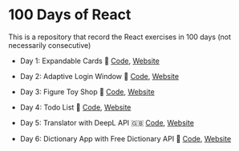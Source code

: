 # 100 Days of React

This is a repository that record the React exercises in 100 days (not necessarily consecutive)

- Day 1: Expandable Cards :bookmark: [Code](./001_expandable_cards/), [Website](https://clickvisionstudio.github.io/001_expandable_cards/)
- Day 2: Adaptive Login Window :key: [Code](./002_adaptive_login_window/), [Website](https://clickvisionstudio.github.io/002_adaptive_login_window/)

- Day 3: Figure Toy Shop :gift: [Code](./003_toy_store/), [Website](https://clickvisionstudio.github.io/003_toy_shop/)

- Day 4: Todo List :memo: [Code](./004_todo_list/), [Website](https://clickvisionstudio.github.io/004_todo_list/)

- Day 5: Translator with DeepL API :uk: [Code](./005_translator_with_deeplAPI/), [Website](https://clickvisionstudio.github.io/005_translator/)

- Day 6: Dictionary App with Free Dictionary API :closed_book: [Code](./006_dictionary_app/), [Website](https://clickvisionstudio.github.io/responsive_dict_app/)
